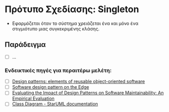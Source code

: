 # Πρότυπο Σχεδίασης: Singleton

- Εφαρμόζεται όταν το σύστημα χρειάζεται ένα και μόνο ένα στιγμιότυπο μιας συγκεκριμένης κλάσης.


## Παράδειγμα

- [ ] ...

### Ενδεικτικές πηγές για περαιτέρω μελέτη:
- [ ] [Design patterns: elements of reusable object-oriented software](http://faculty.chas.uni.edu/~wallingf/teaching/062/sessions/support/pattern-examples.pdf)
- [ ] [Software design pattern on the Edge](https://ieeexplore.ieee.org/document/9987912)
- [ ] [Evaluating the Impact of Design Patterns on Software Maintainability: An Empirical Evaluation](https://www.researchgate.net/profile/Muhammad-Ehsan-Rana/publication/357824214_Evaluating_the_Impact_of_Design_Patterns_on_Software_Maintainability_An_Empirical_Evaluation/links/6201f2185bdf0f2ef854c480/Evaluating-the-Impact-of-Design-Patterns-on-Software-Maintainability-An-Empirical-Evaluation.pdf)
- [ ] [Class Diagram - StarUML documentation](https://docs.staruml.io/working-with-uml-diagrams/class-diagram)
